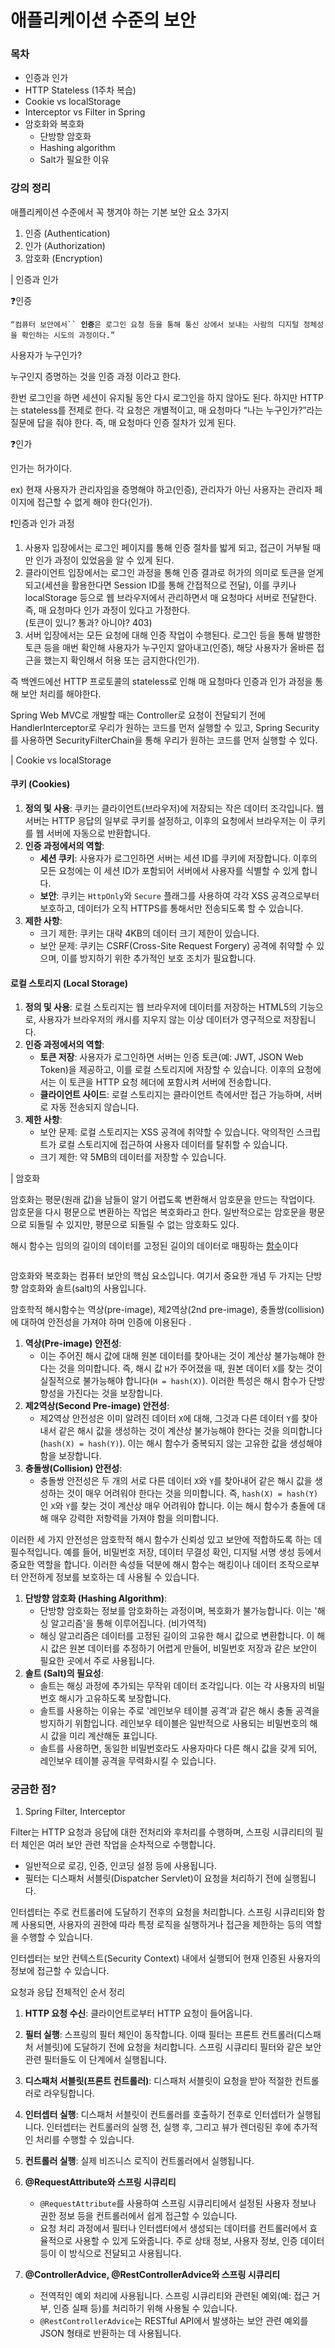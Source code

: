 # 애플리케이션 수준의 보안

### 목차

* 인증과 인가
* HTTP Stateless (1주차 복습)
* Cookie vs localStorage
* Interceptor vs Filter in Spring
* 암호화와 복호화
  * 단방향 암호화
  * Hashing algorithm
  * Salt가 필요한 이유

### 강의 정리

애플리케이션 수준에서 꼭 챙겨야 하는 기본 보안 요소 3가지

1. 인증 (Authentication)
2. 인가 (Authorization)
3. 암호화 (Encryption)

\| 인증과 인가

❓인증&#x20;

`“컴퓨터 보안에서`` `**`인증`**`은 로그인 요청 등을 통해 통신 상에서 보내는 사람의 디지털 정체성을 확인하는 시도의 과정이다.”`

사용자가 누구인가?&#x20;

누구인지 증명하는 것을 인증 과정 이라고 한다.

한번 로그인을 하면 세션이 유지될 동안 다시 로그인을 하지 않아도 된다. 하지만 HTTP는 stateless를 전제로 한다. 각 요청은 개별적이고, 매 요청마다 “나는 누구인가?”라는 질문에 답을 줘야 한다. 즉, 매 요청마다 인증 절차가 있게 된다.

❓인가

인가는 허가이다.

ex) 현재 사용자가 관리자임을 증명해야 하고(인증), 관리자가 아닌 사용자는 관리자 페이지에 접근할 수 없게 해야 한다(인가).

❗인증과 인가 과정

1. 사용자 입장에서는 로그인 페이지를 통해 인증 절차를 밟게 되고, 접근이 거부될 때만 인가 과정이 있었음을 알 수 있게 된다.
2. 클라이언트 입장에서는 로그인 과정을 통해 인증 결과로 허가의 의미로  토큰을 얻게 되고(세션을 활용한다면 Session ID를 통해 간접적으로 전달), 이를 쿠키나 localStorage 등으로 웹 브라우저에서  관리하면서 매 요청마다 서버로 전달한다. 즉, 매 요청마다 인가 과정이 있다고 가정한다.\
   (토큰이 있니? 통과? 아니야? 403)
3. 서버 입장에서는 모든 요청에 대해 인증 작업이 수행된다. 로그인 등을 통해 발행한 토큰 등을 매번 확인해 사용자가 누구인지 알아내고(인증), 해당 사용자가 올바른 접근을 했는지 확인해서 허용 또는 금지한다(인가).

즉 백엔드에선 HTTP 프로토콜의  stateless로 인해 매 요청마다 인증과 인가 과정을 통해 보안 처리를 해야한다.

Spring Web MVC로 개발할 때는 Controller로 요청이 전달되기 전에 HandlerInterceptor로 우리가 원하는 코드를 먼저 실행할 수 있고, Spring Security를 사용하면 SecurityFilterChain을 통해 우리가 원하는 코드를 먼저 실행할 수 있다.



\| Cookie vs localStorage

#### 쿠키 (Cookies)

1. **정의 및 사용**: 쿠키는 클라이언트(브라우저)에 저장되는 작은 데이터 조각입니다. 웹 서버는 HTTP 응답의 일부로 쿠키를 설정하고, 이후의 요청에서 브라우저는 이 쿠키를 웹 서버에 자동으로 반환합니다.
2. **인증 과정에서의 역할**:
   * **세션 쿠키**: 사용자가 로그인하면 서버는 세션 ID를 쿠키에 저장합니다. 이후의 모든 요청에는 이 세션 ID가 포함되어 서버에서 사용자를 식별할 수 있게 합니다.
   * **보안**: 쿠키는 `HttpOnly`와 `Secure` 플래그를 사용하여 각각 XSS 공격으로부터 보호하고, 데이터가 오직 HTTPS를 통해서만 전송되도록 할 수 있습니다.
3. **제한 사항**:
   * 크기 제한: 쿠키는 대략 4KB의 데이터 크기 제한이 있습니다.
   * 보안 문제: 쿠키는 CSRF(Cross-Site Request Forgery) 공격에 취약할 수 있으며, 이를 방지하기 위한 추가적인 보호 조치가 필요합니다.

#### 로컬 스토리지 (Local Storage)

1. **정의 및 사용**: 로컬 스토리지는 웹 브라우저에 데이터를 저장하는 HTML5의 기능으로, 사용자가 브라우저의 캐시를 지우지 않는 이상 데이터가 영구적으로 저장됩니다.
2. **인증 과정에서의 역할**:
   * **토큰 저장**: 사용자가 로그인하면 서버는 인증 토큰(예: JWT, JSON Web Token)을 제공하고, 이를 로컬 스토리지에 저장할 수 있습니다. 이후의 요청에서는 이 토큰을 HTTP 요청 헤더에 포함시켜 서버에 전송합니다.
   * **클라이언트 사이드**: 로컬 스토리지는 클라이언트 측에서만 접근 가능하며, 서버로 자동 전송되지 않습니다.
3. **제한 사항**:
   * 보안 문제: 로컬 스토리지는 XSS 공격에 취약할 수 있습니다. 악의적인 스크립트가 로컬 스토리지에 접근하여 사용자 데이터를 탈취할 수 있습니다.
   * 크기 제한: 약 5MB의 데이터를 저장할 수 있습니다.

\| 암호화

암호화는 평문(원래 값)을 남들이 알기 어렵도록 변환해서 암호문을 만드는 작업이다. 암호문을 다시 평문으로 변환하는 작업은 복호화라고 한다. 일반적으로는 암호문을 평문으로 되돌릴 수 있지만, 평문으로 되돌릴 수 없는 암호화도 있다.

해시 함수는 임의의 길이의 데이터를 고정된 길이의 데이터로 매핑하는 [함수](https://ko.wikipedia.org/wiki/%ED%95%A8%EC%88%98)이다

<figure><img src="../.gitbook/assets/image.png" alt=""><figcaption></figcaption></figure>

암호화와 복호화는 컴퓨터 보안의 핵심 요소입니다. 여기서 중요한 개념 두 가지는 단방향 암호화와 솔트(salt)의 사용입니다.

암호학적 해시함수는 역상(pre-image), 제2역상(2nd pre-image), 충돌쌍(collision)에 대하여 안전성을 가져야 하며 인증에 이용된다 .

1. **역상(Pre-image) 안전성**:
   * 이는 주어진 해시 값에 대해 원본 데이터를 찾아내는 것이 계산상 불가능해야 한다는 것을 의미합니다. 즉, 해시 값 `H`가 주어졌을 때, 원본 데이터 `X`를 찾는 것이 실질적으로 불가능해야 합니다(`H = hash(X)`). 이러한 특성은 해시 함수가 단방향성을 가진다는 것을 보장합니다.
2. **제2역상(Second Pre-image) 안전성**:
   * 제2역상 안전성은 이미 알려진 데이터 `X`에 대해, 그것과 다른 데이터 `Y`를 찾아내서 같은 해시 값을 생성하는 것이 계산상 불가능해야 한다는 것을 의미합니다(`hash(X) = hash(Y)`). 이는 해시 함수가 중복되지 않는 고유한 값을 생성해야 함을 보장합니다.
3. **충돌쌍(Collision) 안전성**:
   * 충돌쌍 안전성은 두 개의 서로 다른 데이터 `X`와 `Y`를 찾아내어 같은 해시 값을 생성하는 것이 매우 어려워야 한다는 것을 의미합니다. 즉, `hash(X) = hash(Y)`인 `X`와 `Y`를 찾는 것이 계산상 매우 어려워야 합니다. 이는 해시 함수가 충돌에 대해 매우 강력한 저항력을 가져야 함을 의미합니다.

이러한 세 가지 안전성은 암호학적 해시 함수가 신뢰성 있고 보안에 적합하도록 하는 데 필수적입니다. 예를 들어, 비밀번호 저장, 데이터 무결성 확인, 디지털 서명 생성 등에서 중요한 역할을 합니다. 이러한 속성들 덕분에 해시 함수는 해킹이나 데이터 조작으로부터 안전하게 정보를 보호하는 데 사용될 수 있습니다.

1. **단방향 암호화 (Hashing Algorithm)**:
   * 단방향 암호화는 정보를 암호화하는 과정이며, 복호화가 불가능합니다. 이는 '해싱 알고리즘'을 통해 이루어집니다. (비가역적)&#x20;
   * 해싱 알고리즘은 데이터를 고정된 길이의 고유한 해시 값으로 변환합니다. 이 해시 값은 원본 데이터를 추정하기 어렵게 만들어, 비밀번호 저장과 같은 보안이 필요한 곳에서 주로 사용됩니다.
2. **솔트 (Salt)의 필요성**:
   * 솔트는 해싱 과정에 추가되는 무작위 데이터 조각입니다. 이는 각 사용자의 비밀번호 해시가 고유하도록 보장합니다.
   * 솔트를 사용하는 이유는 주로 '레인보우 테이블 공격'과 같은 해시 충돌 공격을 방지하기 위함입니다. 레인보우 테이블은 일반적으로 사용되는 비밀번호의 해시 값을 미리 계산해둔 표입니다.
   * 솔트를 사용하면, 동일한 비밀번호라도 사용자마다 다른 해시 값을 갖게 되어, 레인보우 테이블 공격을 무력화시킬 수 있습니다.



### 궁금한 점?

1. Spring Filter, Interceptor

Filter는 HTTP 요청과 응답에 대한 전처리와 후처리를 수행하며, 스프링 시큐리티의 필터 체인은 여러 보안 관련 작업을 순차적으로 수행합니다.

* 일반적으로 로깅, 인증, 인코딩 설정 등에 사용됩니다.
* 필터는 디스패처 서블릿(Dispatcher Servlet)이 요청을 처리하기 전에 실행됩니다.

인터셉터는 주로 컨트롤러에 도달하기 전후의 요청을 처리합니다. 스프링 시큐리티와 함께 사용되면, 사용자의 권한에 따라 특정 로직을 실행하거나 접근을 제한하는 등의 역할을 수행할 수 있습니다.

인터셉터는 보안 컨텍스트(Security Context) 내에서 실행되어 현재 인증된 사용자의 정보에 접근할 수 있습니다.



요청과 응답 전체적인 순서 정리

1. **HTTP 요청 수신**: 클라이언트로부터 HTTP 요청이 들어옵니다.
2. **필터 실행**: 스프링의 필터 체인이 동작합니다. 이때 필터는 프론트 컨트롤러(디스패처 서블릿)에 도달하기 전에 요청을 처리합니다. 스프링 시큐리티 필터와 같은 보안 관련 필터들도 이 단계에서 실행됩니다.
3. **디스패처 서블릿(프론트 컨트롤러)**: 디스패처 서블릿이 요청을 받아 적절한 컨트롤러로 라우팅합니다.
4. **인터셉터 실행**: 디스패처 서블릿이 컨트롤러를 호출하기 전후로 인터셉터가 실행됩니다. 인터셉터는 컨트롤러의 실행 전, 실행 후, 그리고 뷰가 렌더링된 후에 추가적인 처리를 수행할 수 있습니다.
5. **컨트롤러 실행**: 실제 비즈니스 로직이 컨트롤러에서 실행됩니다.



1. **@RequestAttribute와 스프링 시큐리티**
   * `@RequestAttribute`를 사용하여 스프링 시큐리티에서 설정된 사용자 정보나 권한 정보 등을 컨트롤러에서 쉽게 접근할 수 있습니다.
   * 요청 처리 과정에서 필터나 인터셉터에서 생성되는 데이터를 컨트롤러에서 효율적으로 사용할 수 있게 도와줍니다. 주로 상태 정보, 사용자 정보, 인증 데이터 등이 이 방식으로 전달되고 사용됩니다.
2. **@ControllerAdvice, @RestControllerAdvice와 스프링 시큐리티**
   * 전역적인 예외 처리에 사용됩니다. 스프링 시큐리티와 관련된 예외(예: 접근 거부, 인증 실패 등)를 처리하기 위해 사용될 수 있습니다.
   * `@RestControllerAdvice`는 RESTful API에서 발생하는 보안 관련 예외를 JSON 형태로 반환하는 데 사용됩니다.

